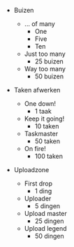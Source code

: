 - Buizen    
    - ... of many
        - One
        - Five
        - Ten
    - Just too many
        - 25 buizen
    - Way too many
        - 50 buizen

- Taken afwerken
    - One down!
        - 1 taak
    - Keep it going!
        - 10 taken
    - Taskmaster
        - 50 taken
    - On fire!
        - 100 taken

- Uploadzone
    - First drop
        - 1 ding
    - Uploader
        - 5 dingen
    - Upload master
        - 25 dingen
    - Upload legend
        - 50 dingen